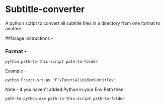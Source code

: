 # Subtitle-converter
A python script to convert all subtitle files in a directory from one format to another.

##Usage Instructions - 
### Format - 
```
python path-to-this-script path-to-folder
```
Example - 
```
python F:\vtt-srt.py "F:\Tutorial\VideoSubtitles"
```

Note - if you haven't added Python in your Env Path then:
```
path-to-python.exe path-to-this-script path-to-folder
```

